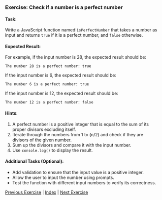 ### Exercise: Check if a number is a perfect number

#### Task:
Write a JavaScript function named `isPerfectNumber` that takes a number as input and returns `true` if it is a perfect number, and `false` otherwise.

#### Expected Result:
For example, if the input number is 28, the expected result should be:
```
The number 28 is a perfect number: true
```
If the input number is 6, the expected result should be:
```
The number 6 is a perfect number: true
```
If the input number is 12, the expected result should be:
```
The number 12 is a perfect number: false
```

#### Hints:
1. A perfect number is a positive integer that is equal to the sum of its proper divisors excluding itself.
2. Iterate through the numbers from 1 to (n/2) and check if they are divisors of the given number.
3. Sum up the divisors and compare it with the input number.
4. Use `console.log()` to display the result.

#### Additional Tasks (Optional):
- Add validation to ensure that the input value is a positive integer.
- Allow the user to input the number using prompts.
- Test the function with different input numbers to verify its correctness.


[Previous Exercise](../8/README.md) | [Index](../../README.md) | [Next Exercise](../10/README.md)